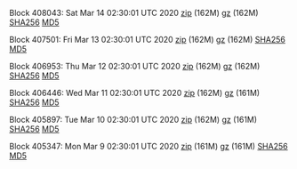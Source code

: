 Block 408043: Sat Mar 14 02:30:01 UTC 2020 [zip](https://files.01coin.io/mainnet/2020-03-14/bootstrap.dat.zip) (162M) [gz](https://files.01coin.io/mainnet/2020-03-14/bootstrap.dat.tar.gz) (162M) [SHA256](https://files.01coin.io/mainnet/2020-03-14/sha256.txt) [MD5](https://files.01coin.io/mainnet/2020-03-14/md5.txt)

Block 407501: Fri Mar 13 02:30:01 UTC 2020 [zip](https://files.01coin.io/mainnet/2020-03-13/bootstrap.dat.zip) (162M) [gz](https://files.01coin.io/mainnet/2020-03-13/bootstrap.dat.tar.gz) (162M) [SHA256](https://files.01coin.io/mainnet/2020-03-13/sha256.txt) [MD5](https://files.01coin.io/mainnet/2020-03-13/md5.txt)

Block 406953: Thu Mar 12 02:30:01 UTC 2020 [zip](https://files.01coin.io/mainnet/2020-03-12/bootstrap.dat.zip) (162M) [gz](https://files.01coin.io/mainnet/2020-03-12/bootstrap.dat.tar.gz) (162M) [SHA256](https://files.01coin.io/mainnet/2020-03-12/sha256.txt) [MD5](https://files.01coin.io/mainnet/2020-03-12/md5.txt)

Block 406446: Wed Mar 11 02:30:01 UTC 2020 [zip](https://files.01coin.io/mainnet/2020-03-11/bootstrap.dat.zip) (162M) [gz](https://files.01coin.io/mainnet/2020-03-11/bootstrap.dat.tar.gz) (161M) [SHA256](https://files.01coin.io/mainnet/2020-03-11/sha256.txt) [MD5](https://files.01coin.io/mainnet/2020-03-11/md5.txt)

Block 405897: Tue Mar 10 02:30:01 UTC 2020 [zip](https://files.01coin.io/mainnet/2020-03-10/bootstrap.dat.zip) (162M) [gz](https://files.01coin.io/mainnet/2020-03-10/bootstrap.dat.tar.gz) (161M) [SHA256](https://files.01coin.io/mainnet/2020-03-10/sha256.txt) [MD5](https://files.01coin.io/mainnet/2020-03-10/md5.txt)

Block 405347: Mon Mar  9 02:30:01 UTC 2020 [zip](https://files.01coin.io/mainnet/2020-03-09/bootstrap.dat.zip) (161M) [gz](https://files.01coin.io/mainnet/2020-03-09/bootstrap.dat.tar.gz) (161M) [SHA256](https://files.01coin.io/mainnet/2020-03-09/sha256.txt) [MD5](https://files.01coin.io/mainnet/2020-03-09/md5.txt)
